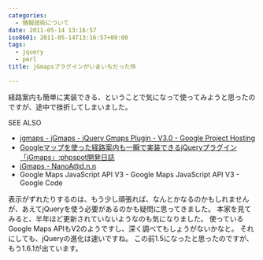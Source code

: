 ```yaml
---
categories:
  - 情報技術について
date: 2011-05-14 13:16:57
iso8601: 2011-05-14T13:16:57+09:00
tags:
  - jquery
  - perl
title: jGmapsプラグインがいまいちだった件

---
```


<p>経路案内も簡単に実装できる、ということで気になって使ってみようと思ったのですが、途中で挫折してしまいました。</p>

<div>
<p>SEE ALSO</p>
<ul>
<li><a href="http://code.google.com/p/jgmaps/">jgmaps - jGmaps - jQuery Gmaps Plugin - V3.0 - Google Project Hosting</a></li>
<li><a href="http://phpspot.org/blog/archives/2010/10/googlejqueryjgm.html">Googleマップを使った経路案内も一瞬で実装できるjQueryプラグイン「jGmaps」:phpspot開発日誌</a></li>
<li><a href="https://www.nqou.net">jGmaps - NanoA@d.n.n</a></li>
<li>Google Maps JavaScript API V3 - Google Maps JavaScript API V3 - Google Code</li>
</ul>
</div>

<p>
表示がずれたりするのは、もう少し頑張れば、なんとかなるのかもしれませんが、あえてjQueryを使う必要があるのかも疑問に思ってきました。
本家を見てみると、半年ほど更新されていないようなのも気になりました。
使っているGoogle Maps APIもV2のようですし、深く調べてもしょうがないかなと。
それにしても、jQueryの進化は速いですね。
この前1.5になったと思ったのですが、もう1.6.1が出ています。</p>
    	